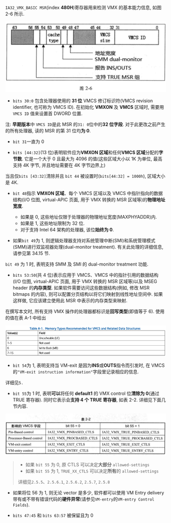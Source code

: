 
`IA32_VMX_BASIC MSR`(index **480H**)寄存器用来检测 VMX 的基本能力信息, 如图 2-6 所示.

![2020-02-24-22-27-54.png](./images/2020-02-24-22-27-54.png)

* `bits 30:0` 包含处理器使用的 **31 位** VMCS 修订标识符(VMCS revision identifier, 也可称为 VMCS ID).  在初始化 **VMXON** 及 **VMCS** 区域时, 需要用 `VMCS ID` 值来设置首 DWORD 位置.

注: **早期版本**中 `VMCS ID`是此 MSR 的`31: 0`位中的**32 位字段**.  对于此更改之前产生的所有处理器, 读的 MSR 的第 31 位均**为 0**.

* `bit 31`一直为 0

* `bits [44:32]`(13 位)表明软件应为**VMXON 区域**和任何**VMCS 区域**分配的**字节数**.  它是一个大于 0 且最大为 4096 的值(这些区域大小以 1K 为单位, 最高支持 4K 字节, 并且地址需要在 4K 字节边界上)

当且仅`bits [43:32]`清除并且 `bit 44` 被设置时(`bits[44:32] = 1000h`), 区域大小是 4K.

* `bit 48`指示 **VMXON 区域**、每个 VMCS 区域以及 VMCS 中指针指向的数据结构(I/O 位图, virtual-APIC 页面, 用于 VMX 转换的 MSR 区域等)的**物理地址宽度**.

  * 如果是 0, 这些地址仅限于处理器的物理地址宽度(MAXPHYADDR)内.
  * 如果是 1, 这些地址限制为 32 位.
  * 对于支持 Intel 64 架构的处理器, 该位**始终为 0**.

* 如果`bit 49`为 1, 则逻辑处理器支持对系统管理中断(SMI)和系统管理模式(SMM)进行双监视器处理(dual-monitor treatment).  有关此处理的详细信息, 请参见第 34.15 节.

`bit 49` 为 1 时, 表明支持 SMM 及 SMI 的 dual-monitor treatment 功能.

* `bits 53:50`(共 4 位)表示应用于 VMCS、VMCS 中的指针引用的数据结构(I/O 位图, virtual-APIC 页面, 用于 VMX 转换的 MSR 区域等)以及 MSEG header 的**内存类型**.  如果软件需要访问这些数据结构(例如, 修改 MSR bitmaps 的内容), 则可以配置分页结构以将它们映射到线性地址空间中. 如果这样做, 它应该建立使用此 MSR 中表示的内存类型来映射.

在撰写本文时, 所有支持 VMX 操作的处理器都标识是**回写类型**(即值等于 6).  使用的值在表 A-1 中给出

![2020-11-29-16-12-51.png](./images/2020-11-29-16-12-51.png)

* `bit 54`为 1, 表明支持当 VM-exit 是因为**INS**或**OUTS**指令而引发时, 在 VMCS 的`"VM-exit instruction information"`字段里记录相应的信息.

详细见`5.`

* `bit 55`为 1 时, 表明**可以**将任何 **default1** 的 VMX control 位**清除为 0**(通过 TRUE 寄存器). 同时它表示会**支持 4 个 TRUE 寄存器**, 如表 2-2. 详细见下面几节内容.

![2020-02-24-22-35-02.png](./images/2020-02-24-22-35-02.png)

> * 如果 `bit 55` 为 0, 原 CTLS 可以决定**大部分** `allowed-settings`
> * 如果 `bit 55` 为 1, `TRUE_XX_CTLS` 可以决定**所有**的 `allowed-settings`
>
> 详细见`2.5.5`、`2.5.6.1`, `2.5.6.2`, `2.5.7`, `2.5.8`

* 如果将位 56 为 1, 则无论 vector 是多少, 软件都可以使用 VM Entry delivery 带有或不带有错误代码的**硬件异常**(请参见`VM-entry`的`VM-entry Control Fields`).

* `bits 47:45` 和 `bits 63:57` 被保留且为 0
